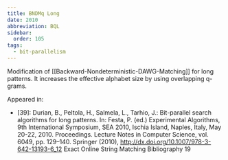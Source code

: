 ```yaml
---
title: BNDMq Long
date: 2010
abbreviation: BQL
sidebar:
  order: 105
tags:
  - bit-parallelism
---
```


Modification of [[Backward-Nondeterministic-DAWG-Matching]] for long patterns. It increases the effective alphabet size by using overlapping q-grams.

Appeared in:

- [39]: Durian, B., Peltola, H., Salmela, L., Tarhio, J.: Bit-parallel search algorithms for long patterns. In: Festa, P. (ed.) Experimental Algorithms, 9th International Symposium, SEA 2010, Ischia Island, Naples, Italy, May 20-22, 2010. Proceedings. Lecture Notes in Computer Science, vol. 6049, pp. 129–140. Springer (2010), http://dx.doi.org/10.1007/978-3-642-13193-6_12 Exact Online String Matching Bibliography 19
